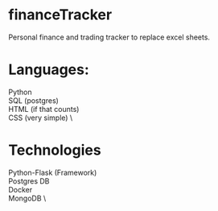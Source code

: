 # financeTracker
Personal finance and trading tracker to replace excel sheets.

# Languages:
Python \
SQL (postgres) \
HTML (if that counts) \
CSS (very simple) \

# Technologies
Python-Flask (Framework) \
Postgres DB \
Docker \
MongoDB \


